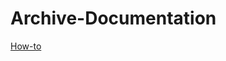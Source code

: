 # Archive-Documentation

 [How-to](https://github.com/Mute-Publishing/Archive-Documentation/blob/master/how-to.md)
